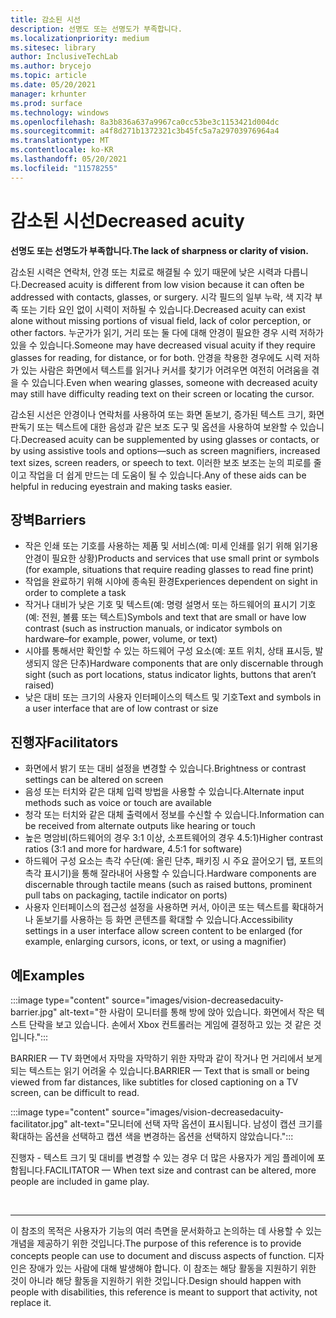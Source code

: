 ```yaml
---
title: 감소된 시선
description: 선명도 또는 선명도가 부족합니다.
ms.localizationpriority: medium
ms.sitesec: library
author: InclusiveTechLab
ms.author: brycejo
ms.topic: article
ms.date: 05/20/2021
manager: krhunter
ms.prod: surface
ms.technology: windows
ms.openlocfilehash: 8a3b836a637a9967ca0cc53be3c1153421d004dc
ms.sourcegitcommit: a4f8d271b1372321c3b45fc5a7a29703976964a4
ms.translationtype: MT
ms.contentlocale: ko-KR
ms.lasthandoff: 05/20/2021
ms.locfileid: "11578255"
---
```

# <a name="decreased-acuity"></a><span data-ttu-id="a6693-103">감소된 시선</span><span class="sxs-lookup"><span data-stu-id="a6693-103">Decreased acuity</span></span>

**<span data-ttu-id="a6693-104">선명도 또는 선명도가 부족합니다.</span><span class="sxs-lookup"><span data-stu-id="a6693-104">The lack of sharpness or clarity of vision.</span></span>**

<span data-ttu-id="a6693-105">감소된 시력은 연락처, 안경 또는 치료로 해결될 수 있기 때문에 낮은 시력과 다릅니다.</span><span class="sxs-lookup"><span data-stu-id="a6693-105">Decreased acuity is different from low vision because it can often be addressed with contacts, glasses, or surgery.</span></span> <span data-ttu-id="a6693-106">시각 필드의 일부 누락, 색 지각 부족 또는 기타 요인 없이 시력이 저하될 수 있습니다.</span><span class="sxs-lookup"><span data-stu-id="a6693-106">Decreased acuity can exist alone without missing portions of visual field, lack of color perception, or other factors.</span></span> <span data-ttu-id="a6693-107">누군가가 읽기, 거리 또는 둘 다에 대해 안경이 필요한 경우 시력 저하가 있을 수 있습니다.</span><span class="sxs-lookup"><span data-stu-id="a6693-107">Someone may have decreased visual acuity if they require glasses for reading, for distance, or for both.</span></span> <span data-ttu-id="a6693-108">안경을 착용한 경우에도 시력 저하가 있는 사람은 화면에서 텍스트를 읽거나 커서를 찾기가 어려우면 여전히 어려움을 겪을 수 있습니다.</span><span class="sxs-lookup"><span data-stu-id="a6693-108">Even when wearing glasses, someone with decreased acuity may still have difficulty reading text on their screen or locating the cursor.</span></span>

<span data-ttu-id="a6693-109">감소된 시선은 안경이나 연락처를 사용하여 또는 화면 돋보기, 증가된 텍스트 크기, 화면 판독기 또는 텍스트에 대한 음성과 같은 보조 도구 및 옵션을 사용하여 보완할 수 있습니다.</span><span class="sxs-lookup"><span data-stu-id="a6693-109">Decreased acuity can be supplemented by using glasses or contacts, or by using assistive tools and options—such as screen magnifiers, increased text sizes, screen readers, or speech to text.</span></span> <span data-ttu-id="a6693-110">이러한 보조 보조는 눈의 피로를 줄이고 작업을 더 쉽게 만드는 데 도움이 될 수 있습니다.</span><span class="sxs-lookup"><span data-stu-id="a6693-110">Any of these aids can be helpful in reducing eyestrain and making tasks easier.</span></span>

## <a name="barriers"></a><span data-ttu-id="a6693-111">장벽</span><span class="sxs-lookup"><span data-stu-id="a6693-111">Barriers</span></span>

* <span data-ttu-id="a6693-112">작은 인쇄 또는 기호를 사용하는 제품 및 서비스(예: 미세 인쇄를 읽기 위해 읽기용 안경이 필요한 상황)</span><span class="sxs-lookup"><span data-stu-id="a6693-112">Products and services that use small print or symbols (for example, situations that require reading glasses to read fine print)</span></span>
* <span data-ttu-id="a6693-113">작업을 완료하기 위해 시야에 종속된 환경</span><span class="sxs-lookup"><span data-stu-id="a6693-113">Experiences dependent on sight in order to complete a task</span></span>
* <span data-ttu-id="a6693-114">작거나 대비가 낮은 기호 및 텍스트(예: 명령 설명서 또는 하드웨어의 표시기 기호(예: 전원, 볼륨 또는 텍스트)</span><span class="sxs-lookup"><span data-stu-id="a6693-114">Symbols and text that are small or have low contrast (such as instruction manuals, or indicator symbols on hardware–for example, power, volume, or text)</span></span>
* <span data-ttu-id="a6693-115">시야를 통해서만 확인할 수 있는 하드웨어 구성 요소(예: 포트 위치, 상태 표시등, 발생되지 않은 단추)</span><span class="sxs-lookup"><span data-stu-id="a6693-115">Hardware components that are only discernable through sight (such as port locations, status indicator lights, buttons that aren’t raised)</span></span>
* <span data-ttu-id="a6693-116">낮은 대비 또는 크기의 사용자 인터페이스의 텍스트 및 기호</span><span class="sxs-lookup"><span data-stu-id="a6693-116">Text and symbols in a user interface that are of low contrast or size</span></span>


## <a name="facilitators"></a><span data-ttu-id="a6693-117">진행자</span><span class="sxs-lookup"><span data-stu-id="a6693-117">Facilitators</span></span>

* <span data-ttu-id="a6693-118">화면에서 밝기 또는 대비 설정을 변경할 수 있습니다.</span><span class="sxs-lookup"><span data-stu-id="a6693-118">Brightness or contrast settings can be altered on screen</span></span>
* <span data-ttu-id="a6693-119">음성 또는 터치와 같은 대체 입력 방법을 사용할 수 있습니다.</span><span class="sxs-lookup"><span data-stu-id="a6693-119">Alternate input methods such as voice or touch are available</span></span>
* <span data-ttu-id="a6693-120">청각 또는 터치와 같은 대체 출력에서 정보를 수신할 수 있습니다.</span><span class="sxs-lookup"><span data-stu-id="a6693-120">Information can be received from alternate outputs like hearing or touch</span></span>
* <span data-ttu-id="a6693-121">높은 명암비(하드웨어의 경우 3:1 이상, 소프트웨어의 경우 4.5:1)</span><span class="sxs-lookup"><span data-stu-id="a6693-121">Higher contrast ratios (3:1 and more for hardware, 4.5:1 for software)</span></span>
* <span data-ttu-id="a6693-122">하드웨어 구성 요소는 촉각 수단(예: 올린 단추, 패키징 시 주요 끌어오기 탭, 포트의 촉각 표시기)을 통해 잘라내어 사용할 수 있습니다.</span><span class="sxs-lookup"><span data-stu-id="a6693-122">Hardware components are discernable through tactile means (such as raised buttons, prominent pull tabs on packaging, tactile indicator on ports)</span></span>
* <span data-ttu-id="a6693-123">사용자 인터페이스의 접근성 설정을 사용하면 커서, 아이콘 또는 텍스트를 확대하거나 돋보기를 사용하는 등 화면 콘텐츠를 확대할 수 있습니다.</span><span class="sxs-lookup"><span data-stu-id="a6693-123">Accessibility settings in a user interface allow screen content to be enlarged (for example, enlarging cursors, icons, or text, or using a magnifier)</span></span>


## <a name="examples"></a><span data-ttu-id="a6693-124">예</span><span class="sxs-lookup"><span data-stu-id="a6693-124">Examples</span></span>

:::image type="content" source="images/vision-decreasedacuity-barrier.jpg" alt-text="한 사람이 모니터를 통해 방에 앉아 있습니다. 화면에서 작은 텍스트 단락을 보고 있습니다. 손에서 Xbox 컨트롤러는 게임에 결정하고 있는 것 같은 것입니다.":::

<span data-ttu-id="a6693-128">BARRIER — TV 화면에서 자막을 자막하기 위한 자막과 같이 작거나 먼 거리에서 보게 되는 텍스트는 읽기 어려울 수 있습니다.</span><span class="sxs-lookup"><span data-stu-id="a6693-128">BARRIER — Text that is small or being viewed from far distances, like subtitles for closed captioning on a TV screen, can be difficult to read.</span></span> 

:::image type="content" source="images/vision-decreasedacuity-facilitator.jpg" alt-text="모니터에 선택 자막 옵션이 표시됩니다. 남성이 캡션 크기를 확대하는 옵션을 선택하고 캡션 색을 변경하는 옵션을 선택하지 않았습니다.":::

<span data-ttu-id="a6693-131">진행자 - 텍스트 크기 및 대비를 변경할 수 있는 경우 더 많은 사용자가 게임 플레이에 포함됩니다.</span><span class="sxs-lookup"><span data-stu-id="a6693-131">FACILITATOR — When text size and contrast can be altered, more people are included in game play.</span></span>


&nbsp;

[comment]: # (Footer 문)
___
<span data-ttu-id="a6693-133">이 참조의 목적은 사용자가 기능의 여러 측면을 문서화하고 논의하는 데 사용할 수 있는 개념을 제공하기 위한 것입니다.</span><span class="sxs-lookup"><span data-stu-id="a6693-133">The purpose of this reference is to provide concepts people can use to document and discuss aspects of function.</span></span> <span data-ttu-id="a6693-134">디자인은 장애가 있는 사람에 대해 발생해야 합니다. 이 참조는 해당 활동을 지원하기 위한 것이 아니라 해당 활동을 지원하기 위한 것입니다.</span><span class="sxs-lookup"><span data-stu-id="a6693-134">Design should happen with people with disabilities, this reference is meant to support that activity, not replace it.</span></span> 